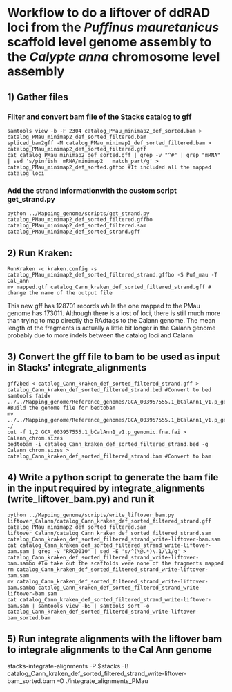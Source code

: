 # Workflow to do a liftover of ddRAD loci from the *Puffinus mauretanicus* scaffold level genome assembly to the *Calypte anna* chromosome level assembly
## 1) Gather files
### Filter and convert bam file of the Stacks catalog to gff
```
samtools view -b -F 2304 catalog_PMau_minimap2_def_sorted.bam > catalog_PMau_minimap2_def_sorted_filtered.bam
spliced_bam2gff -M catalog_PMau_minimap2_def_sorted_filtered.bam > catalog_PMau_minimap2_def_sorted_filtered.gff
cat catalog_PMau_minimap2_def_sorted.gff | grep -v "^#" | grep "mRNA" | sed 's/pinfish	mRNA/minimap2	match_part/g' > catalog_PMau_minimap2_def_sorted.gffbo #It included all the mapped catalog loci
```
### Add the strand informationwith the custom script get_strand.py
```
python ../Mapping_genome/scripts/get_strand.py catalog_PMau_minimap2_def_sorted_filtered.gffbo catalog_PMau_minimap2_def_sorted_filtered.sam catalog_PMau_minimap2_def_sorted_strand.gff
```
## 2) Run Kraken:
```
RunKraken -c kraken.config -s catalog_PMau_minimap2_def_sorted_filtered_strand.gffbo -S Puf_mau -T Cal_ann
mv mapped.gtf catalog_Cann_kraken_def_sorted_filtered_strand.gff # change the name of the output file
```
This new gff has 128701 records while the one mapped to the PMau genome has 173011. Although there is a lost of loci, there is still much more than trying to map directly the RAdtags to the Calann genome. The mean length of the fragments is actually a little bit longer in the Calann genome probably due to more indels between the catalog loci and Calann

## 3) Convert the gff file to bam to be used as input in Stacks' integrate_alignments
```
gff2bed < catalog_Cann_kraken_def_sorted_filtered_strand.gff > catalog_Cann_kraken_def_sorted_filtered_strand.bed #Convert to bed
samtools faidx ../../Mapping_genome/Reference_genomes/GCA_003957555.1_bCalAnn1_v1.p_genomic.fna #Build the genome file for bedtobam
mv ../../Mapping_genome/Reference_genomes/GCA_003957555.1_bCalAnn1_v1.p_genomic.fna.fai ./
cut -f 1,2 GCA_003957555.1_bCalAnn1_v1.p_genomic.fna.fai > Calann_chrom.sizes
bedtobam -i catalog_Cann_kraken_def_sorted_filtered_strand.bed -g Calann_chrom.sizes > catalog_Cann_kraken_def_sorted_filtered_strand.bam #Convert to bam
```
## 4) Write a python script to generate the bam file in the input required by integrate_alignments (write_liftover_bam.py) and run it
```
python ../Mapping_genome/scripts/write_liftover_bam.py liftover_Calann/catalog_Cann_kraken_def_sorted_filtered_strand.gff catalog_PMau_minimap2_def_sorted_filtered.sam liftover_Calann/catalog_Cann_kraken_def_sorted_filtered_strand.sam catalog_Cann_kraken_def_sorted_filtered_strand_write-liftover-bam.sam
cat catalog_Cann_kraken_def_sorted_filtered_strand_write-liftover-bam.sam | grep -v "RRCD010" | sed -E 's/^(\@.*)\.1/\1/g' > catalog_Cann_kraken_def_sorted_filtered_strand_write-liftover-bam.sambo #To take out the scaffolds were none of the fragments mapped
rm catalog_Cann_kraken_def_sorted_filtered_strand_write-liftover-bam.sam
mv catalog_Cann_kraken_def_sorted_filtered_strand_write-liftover-bam.sambo catalog_Cann_kraken_def_sorted_filtered_strand_write-liftover-bam.sam
cat catalog_Cann_kraken_def_sorted_filtered_strand_write-liftover-bam.sam | samtools view -bS | samtools sort -o catalog_Cann_kraken_def_sorted_filtered_strand_write-liftover-bam_sorted.bam
```
## 5) Run integrate alignments with the liftover bam to integrate alignments to the Cal Ann genome
stacks-integrate-alignments -P $stacks -B catalog_Cann_kraken_def_sorted_filtered_strand_write-liftover-bam_sorted.bam -O ./integrate_alignments_PMau
